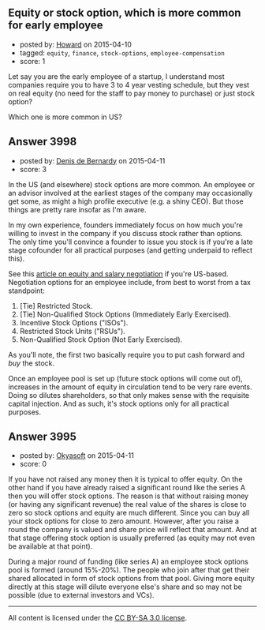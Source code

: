 ## Equity or stock option, which is more common for early employee

- posted by: [Howard](https://stackexchange.com/users/151407/howard) on 2015-04-10
- tagged: `equity`, `finance`, `stock-options`, `employee-compensation`
- score: 1

<p>Let say you are the early employee of a startup, I understand most companies require you to have 3 to 4 year vesting schedule, but they vest on real equity (no need for the staff to pay money to purchase) or just stock option? </p>

<p>Which one is more common in US?</p>



## Answer 3998

- posted by: [Denis de Bernardy](https://stackexchange.com/users/182468/denis-de-bernardy) on 2015-04-11
- score: 3

<p>In the US (and elsewhere) stock options are more common. An employee or an advisor involved at the earliest stages of the company may occasionally get some, as might a high profile executive (e.g. a shiny CEO). But those things are pretty rare insofar as I'm aware.</p>

<p>In my own experience, founders immediately focus on how much you're willing to invest in the company if you discuss stock rather than options. The only time you'll convince a founder to issue you stock is if you're a late stage cofounder for all practical purposes (and getting underpaid to reflect this).</p>

<p>See this <a href="http://stockoptioncounsel.com/blog/joining-an-early-stage-startup-negotiateyour-equity-wisely-with-stock-option-counsel-tips/2014/2/12" rel="nofollow">article on equity and salary negotiation</a> if you're US-based. Negotiation options for an employee include, from best to worst from a tax standpoint:</p>

<ol>
<li>[Tie] Restricted Stock.</li>
<li>[Tie] Non-Qualified Stock Options (Immediately Early Exercised).</li>
<li>Incentive Stock Options ("ISOs").</li>
<li>Restricted Stock Units ("RSUs").</li>
<li>Non-Qualified Stock Option (Not Early Exercised).</li>
</ol>

<p>As you'll note, the first two basically require you to put cash forward and <em>buy</em> the stock.</p>

<p>Once an employee pool is set up (future stock options will come out of), increases in the amount of equity in circulation tend to be very rare events. Doing so dilutes shareholders, so that only makes sense with the requisite capital injection. And as such, it's stock options only for all practical purposes.</p>



## Answer 3995

- posted by: [Okyasoft](https://stackexchange.com/users/294248/okyasoft) on 2015-04-11
- score: 0

<p>If you have not raised any money then it is typical to offer equity. On the other hand if you have already raised a significant round like the series A then you will offer stock options. The reason is that without raising money (or having any significant revenue) the real value of the shares is close to zero so stock options and equity are much different. Since you can buy all your stock options for close to zero amount. However, after you raise a round the company is valued and share price will reflect that amount. And at that stage offering stock option is usually preferred (as equity may not even be available at that point). </p>

<p>During a major round of funding (like series A) an employee stock options pool is formed (around 15%-20%). The people who join after that get their shared allocated in form of stock options from that pool. Giving more equity directly at this stage will dilute everyone else's share and so may not be possible (due to external investors and VCs).</p>




---

All content is licensed under the [CC BY-SA 3.0 license](https://creativecommons.org/licenses/by-sa/3.0/).
